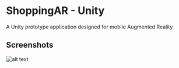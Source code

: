 # ShoppingAR - Unity
A Unity prototype application designed for moblie Augmented Reality

## Screenshots
![alt text](https://i.postimg.cc/NKgvSgvP/Screenshot-20200120-160729-Shopping-AR.jpg "Screen 1")


